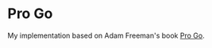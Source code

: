 # Pro Go

My implementation based on Adam Freeman's book [Pro Go](https://www.amazon.com/Pro-Go-Complete-Programming-Efficient/dp/1484273540).